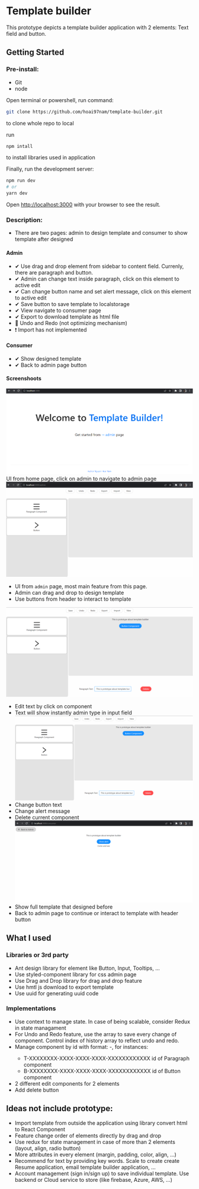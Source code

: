 # Template builder

This prototype depicts a template builder application with 2 elements: Text field and button.

## Getting Started

### Pre-install:

- Git
- node

Open terminal or powershell, run command:

```bash
git clone https://github.com/hoai97nam/template-builder.git
```
to clone whole repo to local

run 
```bash
npm intall
```
to install libraries used in application 

Finally, run the development server:

```bash
npm run dev
# or
yarn dev
```

Open [http://localhost:3000](http://localhost:3000) with your browser to see the result.


### Description:

- There are two pages: admin to design template and consumer to show template after designed

#### Admin
 
- ✔ Use drag and drop element from sidebar to content field. Currenly, there are paragraph and button.
- ✔ Admin can change text inside paragraph, click on this element to active edit
- ✔ Can change button name and set alert message, click on this element to active edit
- ✔ Save button to save template to localstorage
- ✔ View navigate to consumer page
- ✔ Export to download template as html file
- 🔺 Undo and Redo (not optimizing mechanism)
- ❗ Import has not implemented


#### Consumer

- ✔ Show designed template
- ✔ Back to admin page button

#### Screenshoots

![index/home page](https://github.com/hoai97nam/template-builder/blob/main/images/index.png)
UI from home page, click on admin to navigate to admin page
![admin page](https://github.com/hoai97nam/template-builder/blob/main/images/admin.png)
- UI from `admin` page, most main feature from this page. 
- Admin can drag and drop to design template
- Use buttons from header to interact to template

![admin text](https://github.com/hoai97nam/template-builder/blob/main/images/admin-text.png)
- Edit text by click on component
- Text will show instantly admin type in input field
![amdin button](https://github.com/hoai97nam/template-builder/blob/main/images/admin-button.png)
- Change button text 
- Change alert message
- Delete current component
![consumer page](https://github.com/hoai97nam/template-builder/blob/main/images/consumer.png)
- Show full template that designed before
- Back to admin page to continue or interact to template with header button

## What I used

### Libraries or 3rd party
- Ant design library for element like Button, Input, Tooltips, ...
- Use styled-component library for css admin page
- Use Drag and Drop library for drag and drop feature
- Use hmtl js download to export template
- Use uuid for generating uuid code

### Implementations
- Use context to manage state. In case of being scalable, consider Redux in state managament
- For Undo and Redo feature, use the array to save every change of component. Control index of history array to reflect undo and redo.
- Manage component by id with format: <First letter of element name>-<uuid>, for instances:
    - T-XXXXXXXX-XXXX-XXXX-XXXX-XXXXXXXXXXXX id of Paragraph component
    - B-XXXXXXXX-XXXX-XXXX-XXXX-XXXXXXXXXXXX id of Button component
- 2 different edit components for 2 elements
- Add delete button

## Ideas not include prototype:

- Import template from outside the application using library convert html to React Component
- Feature change order of elements directly by drag and drop
- Use redux for state management in case of more than 2 elements (layout, align, radio button)
- More attributes in every element (margin, padding, color, align, ...)
- Recommend for text by providing key words. Scale to create create Resume application, email template builder application, ...  
- Account management (sign in/sign up) to save individual template. Use backend or Cloud service to store (like firebase, Azure, AWS, ...)  


